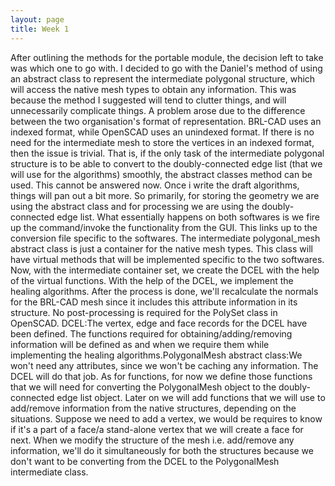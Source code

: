 ```yaml
---
layout: page
title: Week 1
---
```


After outlining the methods for the portable module, the decision left to take was which one to go with. I decided to go with the Daniel's method of using an abstract class to represent the intermediate polygonal structure, which will access the native mesh types to obtain any information. This was because the method I suggested will tend to clutter things, and will unnecessarily complicate things. A problem arose due to the difference between the two organisation's format of representation. BRL-CAD uses an indexed format, while OpenSCAD uses an unindexed format. If there is no need for the intermediate mesh to store the vertices in an indexed format, then the issue is trivial. That is, if the only task of the intermediate polygonal structure is to be able to convert to the doubly-connected edge list (that we will use for the algorithms) smoothly, the abstract classes method can be used. This cannot be answered now. Once i write the draft algorithms, things will pan out a bit more. So primarily, for storing the geometry we are using the abstract class and for processing we are using the doubly-connected edge list. What essentially happens on both softwares is we fire up the command/invoke the functionality from the GUI. This links up to the conversion file specific to the softwares. The intermediate polygonal_mesh abstract class is just a container for the native mesh types. This class will have virtual methods that will be implemented specific to the two softwares. Now, with the intermediate container set, we create the DCEL with the help of the virtual functions. With the help of the DCEL, we implement the healing algorithms. After the process is done, we'll recalculate the normals for the BRL-CAD mesh since it includes this attribute information in its structure. No post-processing is required for the PolySet class in OpenSCAD. DCEL:The vertex, edge and face records for the DCEL have been defined. The functions required for obtaining/adding/removing information will be defined as and when we require them while implementing the healing algorithms.PolygonalMesh abstract class:We won't need any attributes, since we won't be caching any information. The DCEL will do that job. As for functions, for now we define those functions that we will need for converting the PolygonalMesh object to the doubly-connected edge list object. Later on we will add functions that we will use to add/remove information from the native structures, depending on the situations. Suppose we need to add a vertex, we would be requires to know if it's a part of a face/a stand-alone vertex that we will create a face for next. When we modify the structure of the mesh i.e. add/remove any information, we'll do it simultaneously for both the structures because we don't want to be converting from the DCEL to the PolygonalMesh intermediate class. 